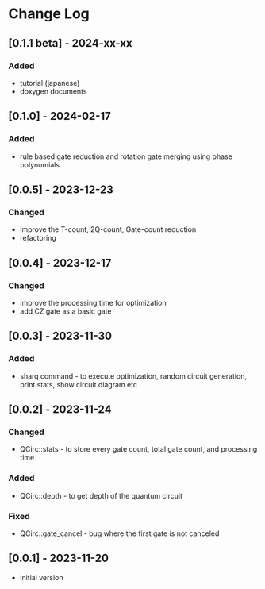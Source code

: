 # Change Log

## [0.1.1 beta] - 2024-xx-xx
### Added
- tutorial (japanese)
- doxygen documents

## [0.1.0] - 2024-02-17
### Added
- rule based gate reduction and rotation gate merging using phase polynomials

## [0.0.5] - 2023-12-23
### Changed
- improve the T-count, 2Q-count, Gate-count reduction
- refactoring

## [0.0.4] - 2023-12-17
### Changed
- improve the processing time for optimization
- add CZ gate as a basic gate

## [0.0.3] - 2023-11-30
### Added
- sharq command - to execute optimization, random circuit generation, print stats, show circuit diagram etc

## [0.0.2] - 2023-11-24
### Changed
- QCirc::stats - to store every gate count, total gate count, and processing time
### Added
- QCirc::depth - to get depth of the quantum circuit
### Fixed
- QCirc::gate_cancel - bug where the first gate is not canceled

## [0.0.1] - 2023-11-20
- initial version
